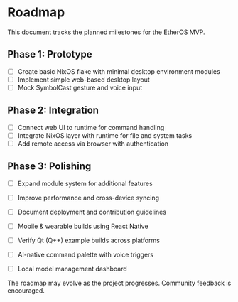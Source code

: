 # Roadmap

This document tracks the planned milestones for the EtherOS MVP.

## Phase 1: Prototype

- [ ] Create basic NixOS flake with minimal desktop environment modules
- [ ] Implement simple web-based desktop layout
- [ ] Mock SymbolCast gesture and voice input

## Phase 2: Integration

- [ ] Connect web UI to runtime for command handling
- [ ] Integrate NixOS layer with runtime for file and system tasks
- [ ] Add remote access via browser with authentication

## Phase 3: Polishing

- [ ] Expand module system for additional features
- [ ] Improve performance and cross-device syncing
- [ ] Document deployment and contribution guidelines
- [ ] Mobile & wearable builds using React Native
- [ ] Verify Qt (Q++) example builds across platforms
- [ ] AI-native command palette with voice triggers
- [ ] Local model management dashboard


The roadmap may evolve as the project progresses. Community feedback is encouraged.
